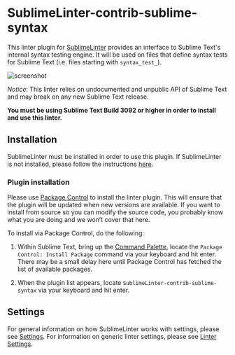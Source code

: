 SublimeLinter-contrib-sublime-syntax
================================

This linter plugin for [SublimeLinter][docs]
provides an interface to Sublime Text's internal syntax testing engine.
It will be used on files
that define syntax tests for Sublime Text
(i.e. files starting with `syntax_test_`).

![screenshot](https://cloud.githubusercontent.com/assets/931051/14467995/26f9885e-00de-11e6-8261-8a1cd91f1d0c.png)

*Notice*:
This linter relies on undocumented and unpublic API of Sublime Text
and may break on any new Sublime Text release.

**You must be using Sublime Text Build 3092 or higher
in order to install and use this linter.**

## Installation

SublimeLinter must be installed
in order to use this plugin.
If SublimeLinter is not installed,
please follow the instructions [here][installation].

### Plugin installation

Please use [Package Control][pc] to install the linter plugin.
This will ensure that the plugin will be updated
when new versions are available.
If you want to install from source
so you can modify the source code,
you probably know what you are doing
and we won’t cover that here.

To install via Package Control,
do the following:

1. Within Sublime Text,
   bring up the [Command Palette][cmd],
   locate the `Package Control: Install Package` command via your keyboard
   and hit enter.
   There may be a small delay here
   until Package Control has fetched the list of available packages.

1. When the plugin list appears,
   locate `SublimeLinter-contrib-sublime-syntax` via your keyboard
   and hit enter.

## Settings

For general information on how SublimeLinter works with settings,
please see [Settings][settings].
For information on generic linter settings,
please see [Linter Settings][linter-settings].

[docs]: http://sublimelinter.readthedocs.org
[installation]: http://sublimelinter.readthedocs.org/en/latest/installation.html
[locating-executables]: http://sublimelinter.readthedocs.org/en/latest/usage.html#how-linter-executables-are-located
[pc]: https://packagecontrol.io/installation
[cmd]: http://docs.sublimetext.info/en/sublime-text-3/extensibility/command_palette.html
[settings]: http://sublimelinter.readthedocs.org/en/latest/settings.html
[linter-settings]: http://sublimelinter.readthedocs.org/en/latest/linter_settings.html
[inline-settings]: http://sublimelinter.readthedocs.org/en/latest/settings.html#inline-settings
